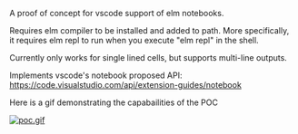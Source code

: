 A proof of concept for vscode support of elm notebooks.

Requires elm compiler to be installed and added to path. More specifically, it requires elm repl to run when you execute "elm repl" in the shell.

Currently only works for single lined cells, but supports multi-line outputs.

Implements vscode's notebook proposed API: https://code.visualstudio.com/api/extension-guides/notebook

Here is a gif demonstrating the capabailities of the POC  

[![poc.gif](https://s4.gifyu.com/images/poc.gif)](https://gifyu.com/image/YRi7)
